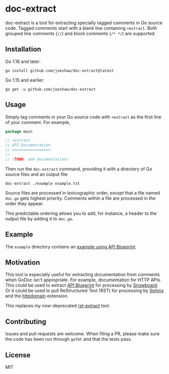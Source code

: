 # doc-extract

doc-extract is a tool for extracting specially tagged comments in Go
source code.  Tagged comments start with a blank line containing
`+extract`.  Both grouped line comments (`//`) and block comments (`/*
*/`) are supported.

## Installation

Go 1.16 and later:

    go install github.com/joeshaw/doc-extract@latest

Go 1.15 and earlier:

    go get -u github.com/joeshaw/doc-extract

## Usage

Simply tag comments in your Go source code with `+extract` as the first
line of your comment.  For example,

```go
package main

// +extract
// API Documentation
// =================
//
// (TODO: add documentation)
```

Then run the `doc-extract` command, providing it with a directory of
Go source files and an output file:

    doc-extract ./example example.txt

Source files are processed in lexicographic order, _except_ that a file
named `doc.go` gets highest priority.  Comments within a file are
processed in the order they appear.

This predictable ordering allows you to add, for instance, a header to
the output file by adding it to `doc.go`.

## Example

The `example` directory contains an [example using API
Blueprint](example/README.md).

## Motivation

This tool is especially useful for extracting documentation from
comments when GoDoc isn't appropriate.  For example, documentation for
HTTP APIs.  This could be used to extract [API
Blueprint](https://apiblueprint.org/) for processing by
[Snowboard](https://github.com/bukalapak/snowboard).  Or it could be
used to pull ReStructured Text (RST) for processing by
[Sphinx](http://sphinx-doc.org/) and the
[httpdomain](https://sphinxcontrib-httpdomain.readthedocs.io/en/stable/)
extension.

This replaces my now-deprecated
[rst-extract](https://github.com/joeshaw/rst-extract) tool.

## Contributing

Issues and pull requests are welcome.  When filing a PR, please make
sure the code has been run through `gofmt` and that the tests pass.

## License

MIT
